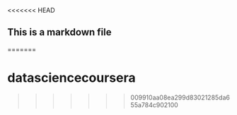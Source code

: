 <<<<<<< HEAD
## This is a markdown file
=======
# datasciencecoursera
>>>>>>> 009910aa08ea299d83021285da655a784c902100
